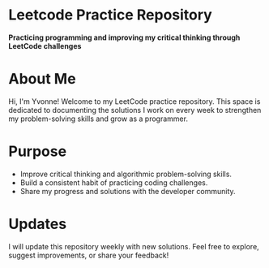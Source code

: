 # Leetcode Practice Repository

**Practicing programming and improving my critical thinking through LeetCode challenges**

# About Me
Hi, I'm Yvonne! Welcome to my LeetCode practice repository. This space is dedicated to documenting the solutions I work on every week to strengthen my problem-solving skills and grow as a programmer.

# Purpose
- Improve critical thinking and algorithmic problem-solving skills.
- Build a consistent habit of practicing coding challenges.
- Share my progress and solutions with the developer community.

# Updates
I will update this repository weekly with new solutions. Feel free to explore, suggest improvements, or share your feedback!


